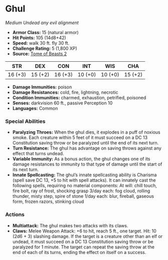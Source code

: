 # Ghul

*Medium* *Undead* *any evil alignment*

- **Armor Class:** 15 (natural armor)
- **Hit Points:** 105 (14d8+42)
- **Speed:** walk 30 ft. fly 30 ft.
- **Challenge Rating:** 5 (1,800 XP)
- **Source:** [Tome of Beasts 2](https://koboldpress.com/kpstore/product/tome-of-beasts-2-for-5th-edition/)

| STR | DEX | CON | INT | WIS | CHA |
| --- | --- | --- | --- | --- | --- |
| 16 (+3) | 15 (+2) | 16 (+3) | 10 (+0) | 10 (+0) | 15 (+2) |

- **Damage Immunities:** poison
- **Damage Resistances:** cold, fire, lightning, necrotic
- **Condition Immunities:** charmed, exhaustion, petrified, poisoned
- **Senses:** darkvision 60 ft., passive Perception 10
- **Languages:** Common
### Special Abilities
- **Paralyzing Throes:** When the ghul dies, it explodes in a puff of noxious smoke. Each creature within 5 feet of it must succeed on a DC 13 Constitution saving throw or be paralyzed until the end of its next turn.
- **Turn Resistance:** The ghul has advantage on saving throws against any effect that turns undead.
- **Variable Immunity:** As a bonus action, the ghul changes one of its damage resistances to immunity to that type of damage until the start of its next turn.
- **Innate Spellcasting:** The ghul’s innate spellcasting ability is Charisma (spell save DC 13, +5 to hit with spell attacks). It can innately cast the following spells, requiring no material components: At will: chill touch, fire bolt, ray of frost, shocking grasp 3/day each: fog cloud, rolling thunder, misty step, spire of stone 1/day each: blur, fireball, gaseous form, frozen razors, stinking cloud
### Actions
- **Multiattack:** The ghul makes two attacks with its claws.
- **Claws:** Melee Weapon Attack: +6 to hit, reach 5 ft., one target. Hit: 10 (2d6 + 3) slashing damage. If the target is a creature other than an elf or undead, it must succeed on a DC 13 Constitution saving throw or be paralyzed for 1 minute. The target can repeat the saving throw at the end of each of its turns, ending the effect on itself on a success.
